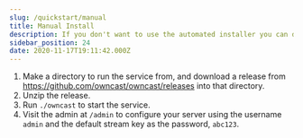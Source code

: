 ```yaml
---
slug: /quickstart/manual
title: Manual Install
description: If you don't want to use the automated installer you can download it yourself.
sidebar_position: 24
date: 2020-11-17T19:11:42.000Z
---
```


1. Make a directory to run the service from, and download a release from https://github.com/owncast/owncast/releases into that directory.
1. Unzip the release.
1. Run `./owncast` to start the service.
1. Visit the admin at `/admin` to configure your server using the username `admin` and the default stream key as the password, `abc123`.
